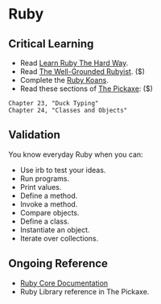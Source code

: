 Ruby
====

Critical Learning
-----------------

* Read [Learn Ruby The Hard Way](http://ruby.learncodethehardway.org/book/).
* Read [The Well-Grounded Rubyist](http://manning.com/black2/). ($)
* Complete the [Ruby Koans](http://rubykoans.com).
* Read these sections of
  [The Pickaxe](http://pragprog.com/book/ruby/programming-ruby): ($)

```shell
Chapter 23, "Duck Typing"
Chapter 24, "Classes and Objects"
```

Validation
----------

You know everyday Ruby when you can:

* Use irb to test your ideas.
* Run programs.
* Print values.
* Define a method.
* Invoke a method.
* Compare objects.
* Define a class.
* Instantiate an object.
* Iterate over collections.

Ongoing Reference
-----------------

* [Ruby Core Documentation](http://ruby-doc.org/core-1.9.3)
* Ruby Library reference in The Pickaxe.
